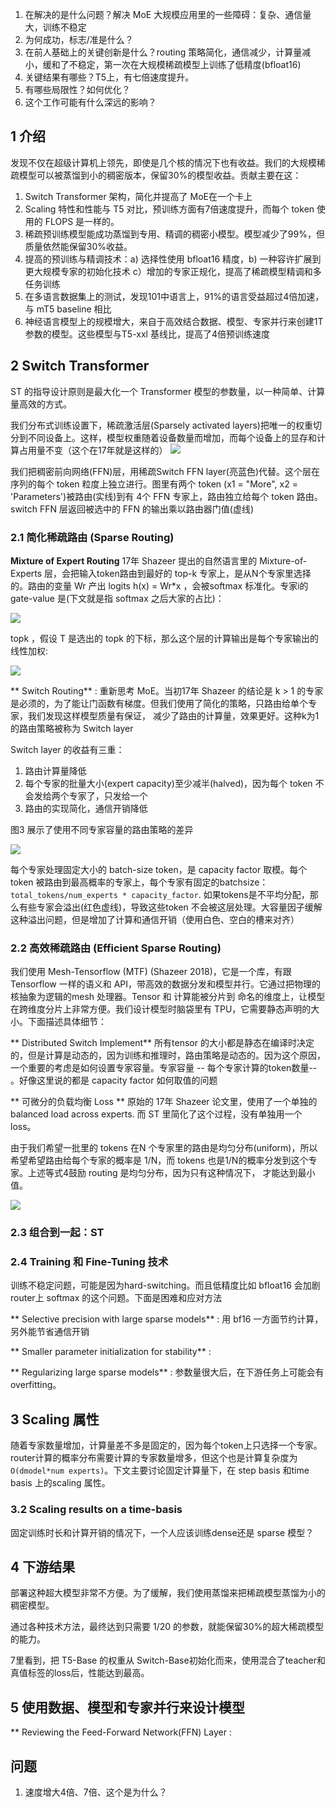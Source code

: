 1. 在解决的是什么问题？解决 MoE 大规模应用里的一些障碍：复杂、通信量大，训练不稳定
2. 为何成功，标志/准是什么？
3. 在前人基础上的关键创新是什么？routing 策略简化，通信减少，计算量减小，缓和了不稳定，第一次在大规模稀疏模型上训练了低精度(bfloat16)
4. 关键结果有哪些？T5上，有七倍速度提升。
5. 有哪些局限性？如何优化？
6. 这个工作可能有什么深远的影响？

## 1 介绍
发现不仅在超级计算机上领先，即使是几个核的情况下也有收益。我们的大规模稀疏模型可以被蒸馏到小的稠密版本，保留30%的模型收益。贡献主要在这：

1. Switch Transformer 架构，简化并提高了 MoE在一个卡上
2. Scaling 特性和性能与 T5 对比，预训练方面有7倍速度提升，而每个 token 使用的 FLOPS 是一样的。
3. 稀疏预训练模型能成功蒸馏到专用、精调的稠密小模型。模型减少了99%，但质量依然能保留30%收益。
4. 提高的预训练与精调技术：a) 选择性使用 bfloat16 精度，b) 一种容许扩展到更大规模专家的初始化技术 c）增加的专家正规化，提高了稀疏模型精调和多任务训练
5. 在多语言数据集上的测试，发现101中语言上，91%的语言受益超过4倍加速，与 mT5 baseline 相比
6. 神经语言模型上的规模增大，来自于高效结合数据、模型、专家并行来创建1T参数的模型。这些模型与T5-xxl 基线比，提高了4倍预训练速度

## 2 Switch Transformer
ST 的指导设计原则是最大化一个 Transformer 模型的参数量，以一种简单、计算量高效的方式。

我们分布式训练设置下，稀疏激活层(Sparsely activated layers)把唯一的权重切分到不同设备上。这样，模型权重随着设备数量而增加，而每个设备上的显存和计算占用量不变（这个在17年就是这样的）
![](./imgs/switch-transformer-encoder-block.png)

我们把稠密前向网络(FFN)层，用稀疏Switch FFN layer(亮蓝色)代替。这个层在序列的每个 token 粒度上独立进行。图里有两个 token (x1 = "More", x2 = 'Parameters')被路由(实线)到有
4个 FFN 专家上，路由独立给每个 token 路由。switch FFN 层返回被选中的 FFN 的输出乘以路由器门值(虚线)

### 2.1 简化稀疏路由 (Sparse Routing)
**Mixture of Expert Routing** 17年 Shazeer 提出的自然语言里的 Mixture-of-Experts 层，会把输入token路由到最好的 top-k 专家上，是从N个专家里选择的。路由的变量 Wr 产出 
logits h(x) = Wr*x ，会被softmax 标准化。专家i的 gate-value 是(下文就是指 softmax 之后大家的占比)：

![](./imgs/gate-value-2017.png)

topk ，假设 T 是选出的 topk 的下标，那么这个层的计算输出是每个专家输出的线性加权:

![](./imgs/layer-output-2017.png)

** Switch Routing** : 重新思考 MoE。当初17年 Shazeer 的结论是 k > 1 的专家是必须的，为了能让门函数有梯度。但我们使用了简化的策略，只路由给单个专家，我们发现这样模型质量有保证，
减少了路由的计算量，效果更好。这种k为1的路由策略被称为 Switch layer

Switch layer 的收益有三重：

1. 路由计算量降低
2. 每个专家的批量大小(expert capacity)至少减半(halved)，因为每个 token 不会发给两个专家了，只发给一个
3. 路由的实现简化，通信开销降低

图3 展示了使用不同专家容量的路由策略的差异

![](imgs/token-routing-dynamics.png)

每个专家处理固定大小的 batch-size token，是 capacity factor 取模。每个 token 被路由到最高概率的专家上，每个专家有固定的batchsize： `total_tokens/num_experts * capacity_factor`.
如果tokens是不平均分配，那么有些专家会溢出(红色虚线)，导致这些token 不会被这层处理。大容量因子缓解这种溢出问题，但是增加了计算和通信开销（使用白色、空白的槽来对齐）

### 2.2 高效稀疏路由 (Efficient Sparse Routing)
我们使用 Mesh-Tensorflow (MTF) (Shazeer 2018)，它是一个库，有跟 Tensorflow 一样的语义和 API，带高效的数据分发和模型并行。它通过把物理的核抽象为逻辑的mesh 处理器。Tensor 和 计算能被分片到
命名的维度上，让模型在跨维度分片上非常方便。我们设计模型时脑袋里有 TPU，它需要静态声明的大小。下面描述具体细节：

** Distributed Switch Implement** 所有tensor 的大小都是静态在编译时决定的，但是计算是动态的，因为训练和推理时，路由策略是动态的。因为这个原因，一个重要的考虑是如何设置专家容量。专家容量
-- 每个专家计算的token数量-- 。好像这里说的都是 capacity factor 如何取值的问题

** 可微分的负载均衡 Loss **  原始的 17年 Shazeer 论文里，使用了一个单独的 balanced load across experts. 而 ST 里简化了这个过程，没有单独用一个 loss。

由于我们希望一批里的 tokens 在N 个专家里的路由是均匀分布(uniform)，所以希望希望路由给每个专家的概率是 1/N，而 tokens 也是1/N的概率分发到这个专家。上述等式4鼓励 routing 是均匀分布，因为只有这种情况下，
才能达到最小值。

![](imgs/st-differentiable-load-balancing-loss.png)

### 2.3 组合到一起：ST

### 2.4 Training 和 Fine-Tuning 技术
训练不稳定问题，可能是因为hard-switching。而且低精度比如 bfloat16 会加剧router上 softmax 的这个问题。下面是困难和应对方法

** Selective precision with large sparse models** : 用 bf16 一方面节约计算，另外能节省通信开销

** Smaller parameter initialization for stability** : 

** Regularizing large sparse models** : 参数量很大后，在下游任务上可能会有 overfitting。

## 3 Scaling 属性
随着专家数量增加，计算量差不多是固定的，因为每个token上只选择一个专家。router计算的概率分布需要计算的专家数量增多，但这个也是计算复杂度为`O(dmodel*num experts)`。下文主要讨论固定计算量下，在 step basis 和time basis 上的scaling 属性。
### 3.2 Scaling results on a time-basis
固定训练时长和计算开销的情况下，一个人应该训练dense还是 sparse 模型？

## 4 下游结果
部署这种超大模型非常不方便。为了缓解，我们使用蒸馏来把稀疏模型蒸馏为小的稠密模型。

通过各种技术方法，最终达到只需要 1/20 的参数，就能保留30%的超大稀疏模型的能力。

7里看到，把 T5-Base 的权重从 Switch-Base初始化而来，使用混合了teacher和真值标签的loss后，性能达到最高。
## 5 使用数据、模型和专家并行来设计模型

** Reviewing the Feed-Forward Network(FFN) Layer : 
## 问题
1. 速度增大4倍、7倍、这个是为什么？

